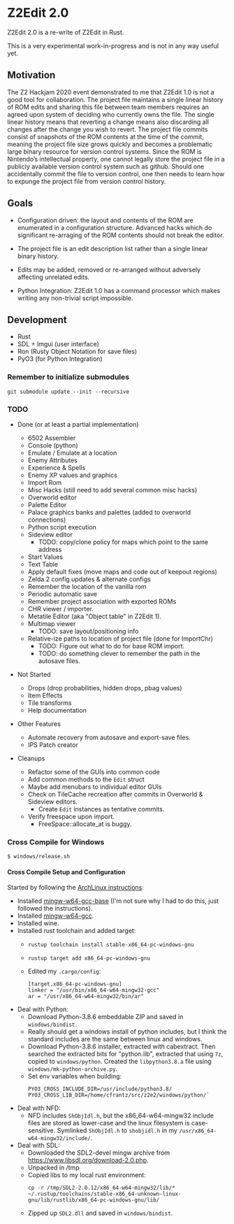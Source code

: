 # Z2Edit 2.0

Z2Edit 2.0 is a re-write of Z2Edit in Rust.

This is a very experimental work-in-progress and is not in any way useful yet.

## Motivation

The Z2 Hackjam 2020 event demonstrated to me that Z2Edit 1.0 is not a
good tool for collaboration.  The project file maintains a single linear
history of ROM edits and sharing this file between team members requires
an agreed upon system of deciding who currently owns the file.  The single
linear history means that reverting a change means also discarding all
changes after the change you wish to revert.  The project file commits
consist of snapshots of the ROM contents at the time of the commit,
meaning the project file size grows quickly and becomes a problematic
large binary resource for version control systems.  Since the ROM is
Nintendo’s intellectual property, one cannot legally store the project
file in a publicly available version control system such as github.
Should one accidentally commit the file to version control, one then needs
to learn how to expunge the project file from version control history.

## Goals

- Configuration driven: the layout and contents of the ROM are enumerated in
  a configuration structure.  Advanced hacks which do significant re-arraging 
  of the ROM contents should not break the editor.
  
- The project file is an edit description list rather than a single linear
  binary history.

- Edits may be added, removed or re-arranged without adversely affecting
  unrelated edits.

- Python Integration: Z2Edit 1.0 has a command processor which makes writing
  any non-trivial script impossible.


## Development

- Rust
- SDL + Imgui (user interface)
- Ron (Rusty Object Notation for save files)
- PyO3 (for Python Integration)

### Remember to initialize submodules
```
git submodule update --init --recursive
```

### TODO

- Done (or at least a partial implementation)
    - 6502 Assembler
    - Console (python)
    - Emulate / Emulate at a location
    - Enemy Attributes
    - Experience & Spells
    - Enemy XP values and graphics
    - Import Rom
    - Misc Hacks (still need to add several common misc hacks)
    - Overworld editor
    - Palette Editor
    - Palace graphics banks and palettes (added to overworld connections)
    - Python script execution
    - Sideview editor
      - TODO: copy/clone policy for maps which point to the same address
    - Start Values
    - Text Table
    - Apply default fixes (move maps and code out of keepout regions)
    - Zelda 2 config updates & alternate configs
    - Remember the location of the vanilla rom
    - Periodic automatic save
    - Remember project association with exported ROMs
    - CHR viewer / importer.
    - Metatile Editor (aka "Object table" in Z2Edit 1).
    - Multimap viewer
      - TODO: save layout/positioning info
    - Relative-ize paths to location of project file (done for ImportChr)
      - TODO: Figure out what to do for base ROM import.
      - TODO: do something clever to remember the path in the autosave files.

- Not Started
    - Drops (drop probabilities, hidden drops, pbag values)
    - Item Effects
    - Tile transforms
    - Help documentation

- Other Features
    - Automate recovery from autosave and export-save files.
    - IPS Patch creator

- Cleanups
    - Refactor some of the GUIs into common code
    - Add common methods to the `Edit` struct
    - Maybe add menubars to individual editor GUIs
    - Check on TileCache recreation after commits in Overworld & Sideview editors.
      - Create `Edit` instances as tentative commits.
    - Verify freespace upon import.
      - FreeSpace::allocate_at is buggy.

### Cross Compile for Windows

```
$ windows/release.sh
```

#### Cross Compile Setup and Configuration

Started by following the [ArchLinux instructions](https://wiki.archlinux.org/index.php/Rust):

- Installed [mingw-w64-gcc-base](https://aur.archlinux.org/packages/mingw-w64-gcc-base/)
  (I'm not sure why I had to do this, just followed the instructions).
- Installed [mingw-w64-gcc](https://www.archlinux.org/packages/?name=mingw-w64-gcc).
- Installed wine.
- Installed rust toolchain and added target:
  - `rustup toolchain install stable-x86_64-pc-windows-gnu`
  - `rustup target add x86_64-pc-windows-gnu`
  - Edited my `.cargo/config`:

    ```
    [target.x86_64-pc-windows-gnu]
    linker = "/usr/bin/x86_64-w64-mingw32-gcc"
    ar = "/usr/x86_64-w64-mingw32/bin/ar"

    ```
- Deal with Python:
  - Download Python-3.8.6 embeddable ZIP and saved in `windows/bindist`.
  - Really should get a windows install of python includes, but I think the
    standard includes are the same between linux and windows.
  - Download Python-3.8.6 installer, extracted with cabextract.  Then searched
    the extracted bits for "python.lib", extracted that using `7z`, copied to
    `windows/python`.  Created the `libpython3.8.a` file using
    `windows/mk-python-archive.py`.
  - Set env variables when building:
    ```
    PYO3_CROSS_INCLUDE_DIR=/usr/include/python3.8/
    PYO3_CROSS_LIB_DIR=/home/cfrantz/src/z2e2/windows/python/`
    ```
- Deal with NFD:
  - NFD includes `ShObjIdl.h`, but the x86_64-w64-mingw32 include files are
    stored as lower-case and the linux filesystem is case-sensitive.
    Symlinked `ShObjIdl.h` to `shobjidl.h` in my `/usr/x86_64-w64-mingw32/include/`.
- Deal with SDL:
  - Downloaded the SDL2-devel mingw archive from https://www.libsdl.org/download-2.0.php.
  - Unpacked in /tmp
  - Copied libs to my local rust environment:
    ```
    cp -r /tmp/SDL2-2.0.12/x86_64-w64-mingw32/lib/* ~/.rustup/toolchains/stable-x86_64-unknown-linux-gnu/lib/rustlib/x86_64-pc-windows-gnu/lib/
    ```
  - Zipped up `SDL2.dll` and saved in `windows/bindist`.
